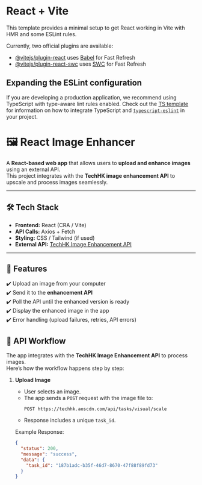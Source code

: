 # React + Vite

This template provides a minimal setup to get React working in Vite with HMR and some ESLint rules.

Currently, two official plugins are available:

- [@vitejs/plugin-react](https://github.com/vitejs/vite-plugin-react/blob/main/packages/plugin-react) uses [Babel](https://babeljs.io/) for Fast Refresh
- [@vitejs/plugin-react-swc](https://github.com/vitejs/vite-plugin-react/blob/main/packages/plugin-react-swc) uses [SWC](https://swc.rs/) for Fast Refresh

## Expanding the ESLint configuration

If you are developing a production application, we recommend using TypeScript with type-aware lint rules enabled. Check out the [TS template](https://github.com/vitejs/vite/tree/main/packages/create-vite/template-react-ts) for information on how to integrate TypeScript and [`typescript-eslint`](https://typescript-eslint.io) in your project.

# 🖼️ React Image Enhancer

A **React-based web app** that allows users to **upload and enhance images** using an external API.  
This project integrates with the **TechHK image enhancement API** to upscale and process images seamlessly.  

---

## 🛠️ Tech Stack
- **Frontend:** React (CRA / Vite)  
- **API Calls:** Axios + Fetch  
- **Styling:** CSS / Tailwind (if used)  
- **External API:** [TechHK Image Enhancement API](https://techhk.aoscdn.com/)  

---

## 🚀 Features
✔️ Upload an image from your computer  
✔️ Send it to the **enhancement API**  
✔️ Poll the API until the enhanced version is ready  
✔️ Display the enhanced image in the app  
✔️ Error handling (upload failures, retries, API errors)  

## 🔄 API Workflow

The app integrates with the **TechHK Image Enhancement API** to process images.  
Here’s how the workflow happens step by step:

1. **Upload Image**
   - User selects an image.
   - The app sends a `POST` request with the image file to:
     ```http
     POST https://techhk.aoscdn.com/api/tasks/visual/scale
     ```
   - Response includes a unique `task_id`.

   Example Response:
   ```json
   {
     "status": 200,
     "message": "success",
     "data": {
       "task_id": "187b1adc-b35f-46d7-8670-47f88f89fd73"
     }
   }
